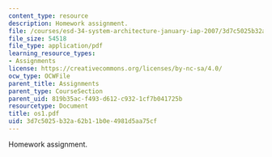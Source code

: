 ```yaml
---
content_type: resource
description: Homework assignment.
file: /courses/esd-34-system-architecture-january-iap-2007/3d7c5025b32a62b11b0e4981d5aa75cf_os1.pdf
file_size: 54518
file_type: application/pdf
learning_resource_types:
- Assignments
license: https://creativecommons.org/licenses/by-nc-sa/4.0/
ocw_type: OCWFile
parent_title: Assignments
parent_type: CourseSection
parent_uid: 819b35ac-f493-d612-c932-1cf7b041725b
resourcetype: Document
title: os1.pdf
uid: 3d7c5025-b32a-62b1-1b0e-4981d5aa75cf
---
```

Homework assignment.
